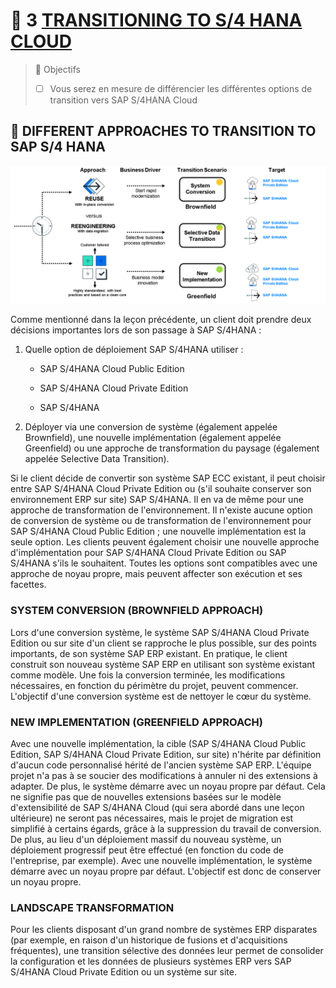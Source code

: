 # 🌸 3 [TRANSITIONING TO S/4 HANA CLOUD](https://learning.sap.com/learning-journeys/practicing-clean-core-extensibility-for-sap-s-4hana-cloud/transitioning-to-sap-s-4hana-cloud_aa888600-4e9c-4e70-8665-5b7f7753c819)

> 🌺 Objectifs
>
> - [ ] Vous serez en mesure de différencier les différentes options de transition vers SAP S/4HANA Cloud

## 🌸 DIFFERENT APPROACHES TO TRANSITION TO SAP S/4 HANA

![](./assets/Transition_to_SAP_S4HANA_001.png)

Comme mentionné dans la leçon précédente, un client doit prendre deux décisions importantes lors de son passage à SAP S/4HANA :

1. Quelle option de déploiement SAP S/4HANA utiliser :

   - SAP S/4HANA Cloud Public Edition

   - SAP S/4HANA Cloud Private Edition

   - SAP S/4HANA

2. Déployer via une conversion de système (également appelée Brownfield), une nouvelle implémentation (également appelée Greenfield) ou une approche de transformation du paysage (également appelée Selective Data Transition).

Si le client décide de convertir son système SAP ECC existant, il peut choisir entre SAP S/4HANA Cloud Private Edition ou (s'il souhaite conserver son environnement ERP sur site) SAP S/4HANA. Il en va de même pour une approche de transformation de l'environnement. Il n'existe aucune option de conversion de système ou de transformation de l'environnement pour SAP S/4HANA Cloud Public Edition ; une nouvelle implémentation est la seule option. Les clients peuvent également choisir une nouvelle approche d'implémentation pour SAP S/4HANA Cloud Private Edition ou SAP S/4HANA s'ils le souhaitent. Toutes les options sont compatibles avec une approche de noyau propre, mais peuvent affecter son exécution et ses facettes.

### SYSTEM CONVERSION (BROWNFIELD APPROACH)

Lors d'une conversion système, le système SAP S/4HANA Cloud Private Edition ou sur site d'un client se rapproche le plus possible, sur des points importants, de son système SAP ERP existant. En pratique, le client construit son nouveau système SAP ERP en utilisant son système existant comme modèle. Une fois la conversion terminée, les modifications nécessaires, en fonction du périmètre du projet, peuvent commencer. L'objectif d'une conversion système est de nettoyer le cœur du système.

### NEW IMPLEMENTATION (GREENFIELD APPROACH)

Avec une nouvelle implémentation, la cible (SAP S/4HANA Cloud Public Edition, SAP S/4HANA Cloud Private Edition, sur site) n'hérite par définition d'aucun code personnalisé hérité de l'ancien système SAP ERP. L'équipe projet n'a pas à se soucier des modifications à annuler ni des extensions à adapter. De plus, le système démarre avec un noyau propre par défaut. Cela ne signifie pas que de nouvelles extensions basées sur le modèle d'extensibilité de SAP S/4HANA Cloud (qui sera abordé dans une leçon ultérieure) ne seront pas nécessaires, mais le projet de migration est simplifié à certains égards, grâce à la suppression du travail de conversion. De plus, au lieu d'un déploiement massif du nouveau système, un déploiement progressif peut être effectué (en fonction du code de l'entreprise, par exemple). Avec une nouvelle implémentation, le système démarre avec un noyau propre par défaut. L'objectif est donc de conserver un noyau propre.

### LANDSCAPE TRANSFORMATION

Pour les clients disposant d'un grand nombre de systèmes ERP disparates (par exemple, en raison d'un historique de fusions et d'acquisitions fréquentes), une transition sélective des données leur permet de consolider la configuration et les données de plusieurs systèmes ERP vers SAP S/4HANA Cloud Private Edition ou un système sur site.

